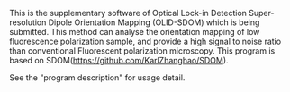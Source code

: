 This is the supplementary software of Optical Lock-in Detection Super-resolution Dipole Orientation Mapping (OLID-SDOM) which is being submitted. This method can analyse the orientation mapping of low fluorescence polarization sample, and provide a high signal to noise ratio than conventional Fluorescent polarization microscopy. This program is based on SDOM(https://github.com/KarlZhanghao/SDOM).

See the "program description" for usage detail.
